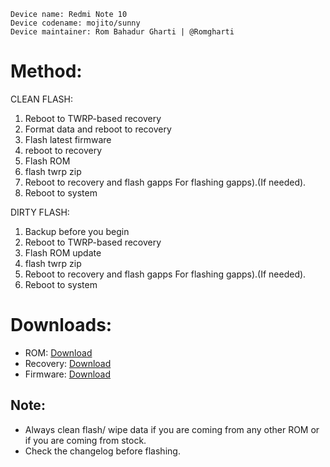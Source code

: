 ```
Device name: Redmi Note 10
Device codename: mojito/sunny
Device maintainer: Rom Bahadur Gharti | @Romgharti
```

# Method:

CLEAN FLASH:
1. Reboot to TWRP-based recovery
2. Format data and reboot to recovery
3. Flash latest firmware 
4. reboot to recovery
5. Flash ROM
6. flash twrp zip 
7. Reboot to recovery and flash gapps For flashing gapps).(If needed).
8. Reboot to system

DIRTY FLASH:
1. Backup before you begin
2. Reboot to TWRP-based recovery
3. Flash ROM update
4. flash twrp zip 
5. Reboot to recovery and flash gapps For flashing gapps).(If needed).
6. Reboot to system

# Downloads:

* ROM: [Download](https://www.pling.com/p/1908484)
* Recovery: [Download](https://dl.twrp.me/mojito/)
* Firmware: [Download](https://xiaomifirmwareupdater.com/firmware/mojito/)

## Note:

* Always clean flash/ wipe data if you are coming from any other ROM or if you are coming from stock.
* Check the changelog before flashing.
